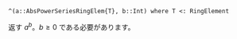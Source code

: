 ```
^(a::AbsPowerSeriesRingElem{T}, b::Int) where T <: RingElement
```

返す $a^b$。$b \geq 0$ である必要があります。
